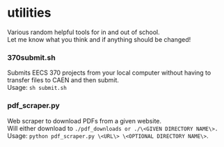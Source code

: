 # utilities
Various random helpful tools for in and out of school.  
Let me know what you think and if anything should be changed!

### 370submit.sh
Submits EECS 370 projects from your local computer without
having to transfer files to CAEN and then submit. <br />
Usage: `sh submit.sh`

### pdf_scraper.py
Web scraper to download PDFs from a given website.  
Will either download to `./pdf_downloads or ./\<GIVEN DIRECTORY NAME\>.` <br />
Usage: `python pdf_scraper.py \<URL\> \<OPTIONAL DIRECTORY NAME\>`. 
